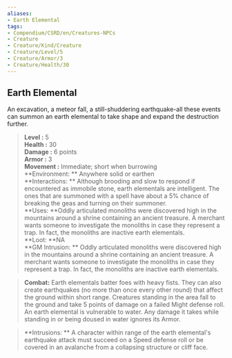 ```yaml
---
aliases:
- Earth Elemental
tags:
- Compendium/CSRD/en/Creatures-NPCs
- Creature
- Creature/Kind/Creature
- Creature/Level/5
- Creature/Armor/3
- Creature/Health/30
---
```


  
## Earth Elemental  
An excavation, a meteor fall, a still-shuddering earthquake-all these events can summon an earth elemental to take shape and expand the destruction further.  

  
> **Level :** 5  
> **Health :** 30  
> **Damage :** 6 points  
> **Armor :** 3  
> **Movement :** Immediate; short when burrowing  
> **Environment: ** Anywhere solid or earthen  
> **Interactions: ** Although brooding and slow to respond if encountered as immobile stone, earth elementals are intelligent. The ones that are summoned with a spell have about a 5% chance of breaking the geas and turning on their summoner.  
> **Uses: **Oddly articulated monoliths were discovered high in the mountains around a shrine containing an ancient treasure. A merchant wants someone to investigate the monoliths in case they represent a trap. In fact, the monoliths are inactive earth elementals.  
> **Loot: **NA  
> **GM Intrusion: ** Oddly articulated monoliths were discovered high in the mountains around a shrine containing an ancient treasure. A merchant wants someone to investigate the monoliths in case they represent a trap. In fact, the monoliths are inactive earth elementals.  

> **Combat:** 
> Earth elementals batter foes with heavy fists. They can also create earthquakes (no more than once every other round) that affect the ground within short range. Creatures standing in the area fall to the ground and take 5 points of damage on a failed Might defense roll. 
An earth elemental is vulnerable to water. Any damage it takes while standing in or being doused in water ignores its Armor.  
  

> **Intrusions: ** 
> A character within range of the earth elemental's earthquake attack must succeed on a Speed defense roll or be covered in an avalanche from a collapsing structure or cliff face.  
